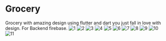 # Grocery
Grocery with amazing design using flutter and dart you just fall in love with design.
For Backend firebase.
![1](https://user-images.githubusercontent.com/85708102/147500298-1db49158-69a2-4cf2-b6dc-bcc568047fb9.jpg)
![2](https://user-images.githubusercontent.com/85708102/147500558-6b5586e8-fb2c-4dab-8acb-7689bc0d3f62.jpg)
![3](https://user-images.githubusercontent.com/85708102/147500675-01d0011a-1f00-4ef7-a4dd-42153129e5f6.jpg)
![4](https://user-images.githubusercontent.com/85708102/147500694-e73ca1d8-ad40-487b-91f4-a4dfe104c816.jpg)
![5](https://user-images.githubusercontent.com/85708102/147500745-3731056b-cff0-465a-ab50-02cb723d2f81.jpg)
![6](https://user-images.githubusercontent.com/85708102/147501945-14d0372f-68df-4e87-a111-3b5078f09307.jpg)
![7](https://user-images.githubusercontent.com/85708102/147501959-5bd087a9-d3c3-4bf6-b4d0-16420de256bd.jpg)
![8](https://user-images.githubusercontent.com/85708102/147501970-2b1e29a0-dfe2-4d74-b746-b3a293fd9f26.png)
![9](https://user-images.githubusercontent.com/85708102/147501993-39154618-3d3c-42f1-8601-c9cf6d2b14bf.jpg)
![10](https://user-images.githubusercontent.com/85708102/147502004-51794c86-9b27-49d1-add0-fd3275797ad5.jpg)
![11](https://user-images.githubusercontent.com/85708102/147502028-a157e5e0-21b5-4768-b873-c1222b4e84af.jpg)


